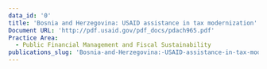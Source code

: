 ```yaml
---
data_id: '0'
title: 'Bosnia and Herzegovina: USAID assistance in tax modernization'
Document URL: 'http://pdf.usaid.gov/pdf_docs/pdach965.pdf'
Practice Area:
  - Public Financial Management and Fiscal Sustainability
publications_slug: 'Bosnia-and-Herzegovina:-USAID-assistance-in-tax-modernization'
---
```

